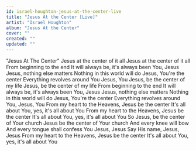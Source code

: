 ```yaml
---
id: israel-houghton-jesus-at-the-center-live
title: "Jesus At the Center [Live]"
artist: "Israel Houghton"
album: "Jesus At the Center"
cover: ""
created: ""
updated: ""
---
```


"Jesus At The Center"
Jesus at the center of it all
Jesus at the center of it all
From beginning to the end
It will always be, it's always been You, Jesus
Jesus, nothing else matters
Nothing in this world will do
Jesus, You're the center
Everything revolves around You
Jesus, You
Jesus, be the center of my life
Jesus, be the center of my life
From beginning to the end
It will always be, it's always been You, Jesus
Jesus, nothing else matters
Nothing in this world will do
Jesus, You're the center
Everything revolves around You, Jesus, You
From my heart to the Heavens, Jesus be the center
It's all about You, yes, it's all about You
From my heart to the Heavens, Jesus be the center
It's all about You, yes, it's all about You
So Jesus, be the center of Your church
Jesus be the center of Your church
And every knee will bow
And every tongue shall confess You Jesus, Jesus
Say His name, Jesus, Jesus
From my heart to the Heavens, Jesus be the center
It's all about You, yes, it's all about You
